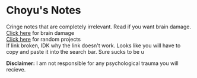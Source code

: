 # Choyu's Notes

Cringe notes that are completely irrelevant. Read if you want brain damage. <br>
<a href="https://grimreaper2654.github.io/Notes/notes/cringe/">Click here</a> for brain damage<br>
<a href="https://grimreaper2654.github.io/Notes/">Click here</a> for random projects<br>
If link broken, IDK why the link doesn't work. Looks like you will have to copy and paste it into the search bar. Sure sucks to be u

**Disclaimer:** I am not responsible for any psychological trauma you will recieve.
 
